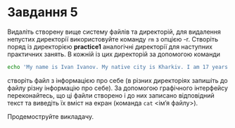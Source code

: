 # Завдання 5

Видаліть створену вище систему файлів та директорій, для видалення непустих директорії використовуйте команду `rm` з опцією -r. Створіть поряд із директорією **practice1** аналогічні директорії для наступних практичних занять. В кожній із цих директорій за допомогою команди
```bash
echo 'My name is Ivan Ivanov. My native city is Kharkiv. I am 17 years old. My group is RR-21.' > text_file
```
 створіть файл з інформацією про себе (в різних директоріях запишіть до файлу різну інформацію про себе). За допомогою графічного інтерфейсу переконайтесь, що ці файли створено і до них записано відповідний текст та виведіть їх вміст на екран (команда `cat` <ім’я файлу>). 

Продемоструйте викладачу.
